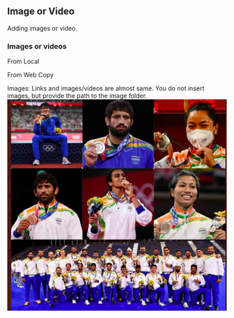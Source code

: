 ## Image or Video
Adding images or video.


### Images or videos
From Local


From Web
Copy

Images: Links and images/videos are almost same. You do not insert images, but provide the path to the image folder.
![Olympics](champs.png)



